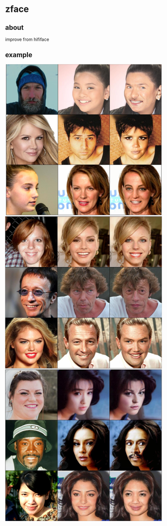 # zface

## about
improve from hififace 

## example
![example1](document/images/1.jpg)
![example2](document/images/2.jpg)
![example3](document/images/3.jpg)